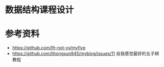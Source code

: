 # 数据结构课程设计

# 参考资料
- https://github.com/lfr-not-yy/myfive
- https://github.com/lihongxun945/myblog/issues/11 自我感觉最好的五子棋教程
